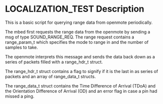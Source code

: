 # LOCALIZATION_TEST Description

This is a basic script for querying range data from openmote periodically.

The mbed first requests the range data from the openmote by sending a msg of type SOUND_RANGE_REQ. 
The range request contains a range_param_t which specifies the mode to range in and the number of 
samples to take. 

The openmote interprets this message and sends the data back down as a series of packets filled 
with a range_hdr_t struct. 

The range_hdr_t struct contains a flag to signify if it is the last in as series of packets and 
an array of range_data_t structs.

The range_data_t struct contains the Time Difference of Arrival (TDoA) and the Orientation 
Difference of Arrival (OD) and an error flag in case a pin had missed a ping.

